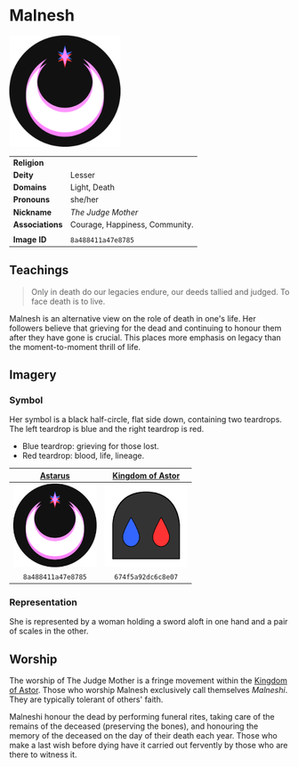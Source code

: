 # Malnesh

<img src="https://raw.githubusercontent.com/jesskelsall/astarus-images/main/symbols/8a488411a47e8785.png" height="200" />

|||
| --- | --- |
| **Religion** | |
| **Deity** | Lesser |
| **Domains** | Light, Death |
| **Pronouns** | she/her |
| **Nickname** | *The Judge Mother* |
| **Associations** | Courage, Happiness, Community. |
|||
| **Image ID** | `8a488411a47e8785` |

## Teachings

> Only in death do our legacies endure, our deeds tallied and judged. To face death is to live.

Malnesh is an alternative view on the role of death in one's life. Her followers believe that grieving for the dead and continuing to honour them after they have gone is crucial. This places more emphasis on legacy than the moment-to-moment thrill of life.

## Imagery

### Symbol

Her symbol is a black half-circle, flat side down, containing two teardrops. The left teardrop is blue and the right teardrop is red.

- Blue teardrop: grieving for those lost.
- Red teardrop: blood, life, lineage.

| [Astarus](../../planes/astarus.md) | [Kingdom of Astor](../../civilisations/kingdom-of-astor/kingdom-of-astor.md) |
|:---:|:---:|
| <img src="https://raw.githubusercontent.com/jesskelsall/astarus-images/main/symbols/8a488411a47e8785.png" height="150" /> | <img src="https://raw.githubusercontent.com/jesskelsall/astarus-images/main/symbols/674f5a92dc6c8e07.png" height="150" /> |
| `8a488411a47e8785` | `674f5a92dc6c8e07` |

### Representation

She is represented by a woman holding a sword aloft in one hand and a pair of scales in the other.

## Worship

The worship of The Judge Mother is a fringe movement within the [Kingdom of Astor](../../civilisations/kingdom-of-astor/kingdom-of-astor.md). Those who worship Malnesh exclusively call themselves *Malneshi*. They are typically tolerant of others' faith.

Malneshi honour the dead by performing funeral rites, taking care of the remains of the deceased (preserving the bones), and honouring the memory of the deceased on the day of their death each year. Those who make a last wish before dying have it carried out fervently by those who are there to witness it.
